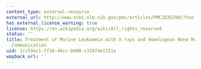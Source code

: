 ```yaml
---
content_type: external-resource
external_url: http://www.ncbi.nlm.nih.gov/pmc/articles/PMC2035298/?tool=pubmed
has_external_license_warning: true
license: https://en.wikipedia.org/wiki/All_rights_reserved
status: ''
title: Treatment of Murine Leukaemia with X rays and Homologous Bone Marrow; Preliminary
  Communication
uid: 1cc59ac1-ff36-46cc-b608-c33974e1151a
wayback_url: ''
---
```

